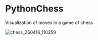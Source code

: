 # PythonChess
Visualization of moves in a game of chess

![chess_250416_110259](https://github.com/user-attachments/assets/4c4929b1-2684-4a86-a76f-49b8fc7b6736)

